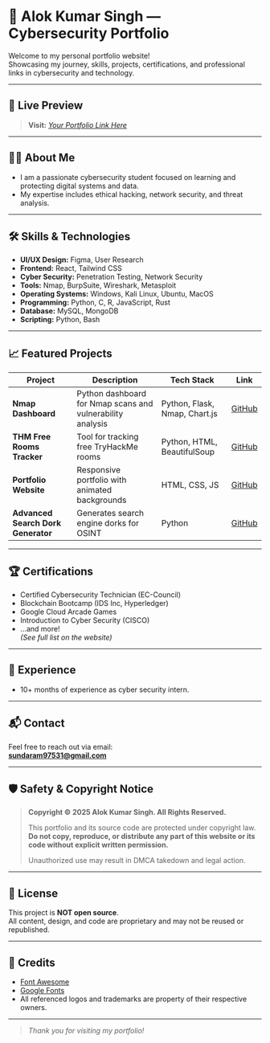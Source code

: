 # 🚀 Alok Kumar Singh — Cybersecurity Portfolio

Welcome to my personal portfolio website!  
Showcasing my journey, skills, projects, certifications, and professional links in cybersecurity and technology.

---

## 🌟 Live Preview

> **Visit:** *[Your Portfolio Link Here](https://github.com/sundarAlok/Portfolio)*

---

## 🧑‍💻 About Me

- I am a passionate cybersecurity student focused on learning and protecting digital systems and data.  
- My expertise includes ethical hacking, network security, and threat analysis.  

---

## 🛠️ Skills & Technologies

- **UI/UX Design:** Figma, User Research
- **Frontend:** React, Tailwind CSS
- **Cyber Security:** Penetration Testing, Network Security
- **Tools:** Nmap, BurpSuite, Wireshark, Metasploit
- **Operating Systems:** Windows, Kali Linux, Ubuntu, MacOS
- **Programming:** Python, C, R, JavaScript, Rust
- **Database:** MySQL, MongoDB
- **Scripting:** Python, Bash

---

## 📈 Featured Projects

| Project | Description | Tech Stack | Link |
|---------|-------------|------------|------|
| **Nmap Dashboard** | Python dashboard for Nmap scans and vulnerability analysis | Python, Flask, Nmap, Chart.js | [GitHub](https://github.com/sundarAlok/Nmap-Dashboard-v1) |
| **THM Free Rooms Tracker** | Tool for tracking free TryHackMe rooms | Python, HTML, BeautifulSoup | [GitHub](https://github.com/sundarAlok/THM-Free-Rooms-Tracker) |
| **Portfolio Website** | Responsive portfolio with animated backgrounds | HTML, CSS, JS | [GitHub](https://github.com/sundarAlok/Portfolio) |
| **Advanced Search Dork Generator** | Generates search engine dorks for OSINT | Python | [GitHub](https://github.com/sundarAlok/Advanced-Search-Dork-Generator) |

---

## 🏆 Certifications

- Certified Cybersecurity Technician (EC-Council)
- Blockchain Bootcamp (IDS Inc, Hyperledger)
- Google Cloud Arcade Games
- Introduction to Cyber Security (CISCO)
- ...and more!  
*(See full list on the website)*

---

## 💼 Experience

- 10+ months of experience as cyber security intern.

---

## 📬 Contact

Feel free to reach out via email:  
**sundaram97531@gmail.com**

---

## 🛡️ Safety & Copyright Notice

> **Copyright © 2025 Alok Kumar Singh. All Rights Reserved.**
>
> This portfolio and its source code are protected under copyright law.  
> **Do not copy, reproduce, or distribute any part of this website or its code without explicit written permission.**
>
> Unauthorized use may result in DMCA takedown and legal action.

---

## 📝 License

This project is **NOT open source**.  
All content, design, and code are proprietary and may not be reused or republished.

---

## 🙏 Credits

- [Font Awesome](https://fontawesome.com/)
- [Google Fonts](https://fonts.google.com/)
- All referenced logos and trademarks are property of their respective owners.

---

> *Thank you for visiting  my portfolio!*